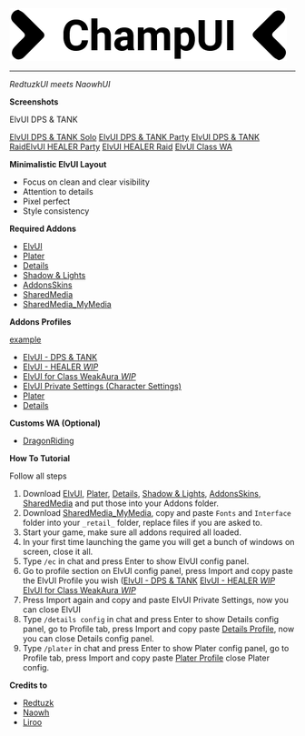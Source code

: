 ![logo](screens/logo_alt.png?raw=true "logo")

---

*RedtuzkUI meets NaowhUI*

**Screenshots**

ElvUI DPS & TANK

[ElvUI DPS & TANK Solo](screens/ChampUI_Solo.jpg?raw=true) [ElvUI DPS & TANK Party](screens/ChampUI_Party.jpg?raw=true) [ElvUI DPS & TANK Raid](screens/ChampUI_Raid.jpg?raw=true)[ElvUI HEALER Party](screens/ChampUI_Party.jpg?raw=true) [ElvUI HEALER Raid](screens/ChampUI_Raid.jpg?raw=true) 
[ElvUI Class WA](screens/ChampUI_ClassWA.jpg?raw=true)

**Minimalistic ElvUI Layout** 

- Focus on clean and clear visibility
- Attention to details
- Pixel perfect
- Style consistency

**Required Addons**

- [ElvUI](https://www.tukui.org/download.php?ui=elvui)
- [Plater](https://www.curseforge.com/wow/addons/plater-nameplates)
- [Details](https://www.curseforge.com/wow/addons/details)
- [Shadow & Lights](https://www.curseforge.com/wow/addons/elvui-shadow-light)
- [AddonsSkins](https://www.curseforge.com/wow/addons/addonskins)
- [SharedMedia](https://www.curseforge.com/wow/addons/sharedmedia)
- [SharedMedia_MyMedia](https://downgit.github.io/#/home?url=https://github.com/HectorMarcos/ChampUI/tree/master/_retail_)

**Addons Profiles**


<a href="[http://example.com/](https://github.com/HectorMarcos/ChampUI/blob/master/profiles/elvui_dps_tank.txt?raw=true)" target="_blank">example</a>

- [ElvUI - DPS & TANK](https://github.com/HectorMarcos/ChampUI/blob/master/profiles/elvui_dps_tank.txt?raw=true)
- [ElvUI - HEALER *WIP*](https://github.com/HectorMarcos/ChampUI/blob/master/profiles/elvui_healer.txt?raw=true)
- [ElvUI for Class WeakAura *WIP*](https://github.com/HectorMarcos/ChampUI/blob/master/profiles/elvui_middle_wa.txt?raw=true)
- [ElvUI Private Settings (Character Settings)](https://github.com/HectorMarcos/ChampUI/blob/master/profiles/elvui_private.txt?raw=true)
- [Plater](https://github.com/HectorMarcos/ChampUI/blob/master/profiles/plater.txt?raw=true)
- [Details](https://github.com/HectorMarcos/ChampUI/blob/master/profiles/details.txt?raw=true)
 
**Customs WA (Optional)**
 
- [DragonRiding](https://github.com/HectorMarcos/ChampUI/blob/master/wa/dragonriding.txt?raw=true)
  
**How To Tutorial**

Follow all steps
1. Download [ElvUI](https://www.tukui.org/download.php?ui=elvui), [Plater](https://www.curseforge.com/wow/addons/plater-nameplates), [Details](https://www.curseforge.com/wow/addons/details), [Shadow & Lights](https://www.curseforge.com/wow/addons/elvui-shadow-light), [AddonsSkins](https://www.curseforge.com/wow/addons/addonskins), [SharedMedia](https://www.curseforge.com/wow/addons/sharedmedia) and put those into your Addons folder.
2. Download [SharedMedia_MyMedia](https://downgit.github.io/#/home?url=https://github.com/HectorMarcos/ChampUI/tree/master/_retail_), copy and paste `Fonts` and `Interface` folder into your `_retail_` folder, replace files if you are asked to.
3. Start your game, make sure all addons required all loaded.
4. In your first time launching the game you will get a bunch of windows on screen, close it all.
5. Type `/ec` in chat and press Enter to show ElvUI config panel.
6. Go to profile section on ElvUI config panel, press Import and copy paste the ElvUI Profile you wish ([ElvUI - DPS & TANK](https://github.com/HectorMarcos/ChampUI/blob/master/profiles/elvui_dps_tank.txt?raw=true) [ElvUI - HEALER *WIP*](https://github.com/HectorMarcos/ChampUI/blob/master/profiles/elvui_healer.txt?raw=true) [ElvUI for Class WeakAura *WIP*](https://github.com/HectorMarcos/ChampUI/blob/master/profiles/elvui_middle_wa.txt?raw=true)
7. Press Import again and copy and paste ElvUI Private Settings, now you can close ElvUI 
8. Type `/details config` in chat and press Enter to show Details config panel, go to Profile tab, press Import and copy paste [Details Profile](https://github.com/HectorMarcos/ChampUI/blob/master/profiles/details.txt?raw=true), now you can close Details config panel.
9. Type `/plater` in chat and press Enter to show Plater config panel, go to Profile tab, press Import and copy paste [Plater Profile](https://github.com/HectorMarcos/ChampUI/blob/master/profiles/plater.txt?raw=true) close Plater config.

**Credits to**
- [Redtuzk](https://twitter.com/redtuzk)
- [Naowh](https://twitter.com/Naowhxd)
- [Liroo](https://wago.io/nFopWlIoQ)
